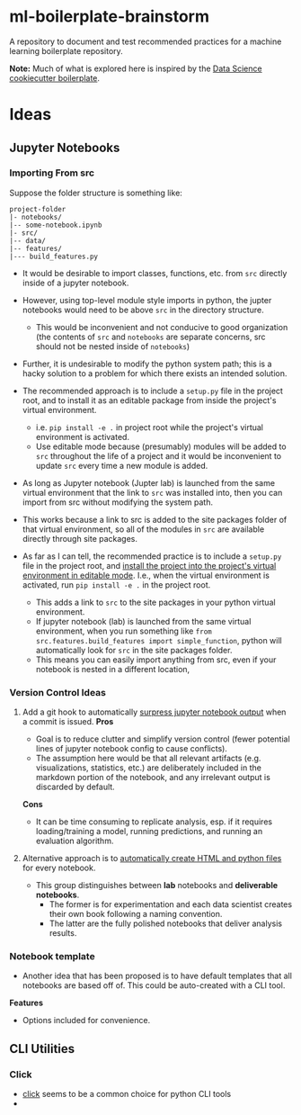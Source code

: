 # ml-boilerplate-brainstorm
A repository to document and test recommended practices for a machine learning boilerplate repository.

__Note:__ Much of what is explored here is inspired by the [Data Science cookiecutter boilerplate](https://drivendata.github.io/cookiecutter-data-science).

# Ideas

## Jupyter Notebooks

### Importing From src
Suppose the folder structure is something like:

```
project-folder
|- notebooks/
|-- some-notebook.ipynb
|- src/
|-- data/
|-- features/
|--- build_features.py
```

- It would be desirable to import classes, functions, etc. from ```src``` directly inside of a jupyter notebook.
- However, using top-level module style imports in python, the jupter notebooks would need to be above ```src``` in the directory structure.
  - This would be inconvenient and not conducive to good organization (the contents of ```src``` and ```notebooks``` are separate concerns, src should not be nested inside of ```notebooks```)
- Further, it is undesirable to modify the python system path; this is a hacky solution to a problem for which there exists an intended solution.
- The recommended approach is to include a ```setup.py``` file in the project root, and to install it as an editable package from inside the project's virtual environment.
  - i.e. ```pip install -e .``` in project root while the project's virtual environment is activated.
  - Use editable mode because (presumably) modules will be added to ```src``` throughout the life of a project and it would be inconvenient to update ```src``` every time a new module is added.
- As long as Jupyter notebook (Jupter lab) is launched from the same virtual environment that the link to ```src``` was installed into, then you can import from src without modifying the system path.
- This works because a link to src is added to the site packages folder of that virtual environment, so all of the modules in ```src``` are available directly through site packages.

- As far as I can tell, the recommended practice is to include a ```setup.py``` file in the project root, and [install the project into the project's virtual environment in editable mode](https://stackoverflow.com/a/35064498). I.e., when the virtual environment is activated, run ```pip install -e .``` in the project root.
  - This adds a link to ```src``` to the site packages in your python virtual environment.
  - If jupyter notebook (lab) is launched from the same virtual environment, when you run something like ```from src.features.build_features import simple_function```, python will automatically look for ```src``` in the site packages folder.
  - This means you can easily import anything from src, even if your notebook is nested in a different location, 

### Version Control Ideas
1. Add a git hook to automatically [surpress jupyter notebook output](https://medium.com/somosfit/version-control-on-jupyter-notebooks-6b67a0cf12a3) when a commit is issued.
    __Pros__
   - Goal is to reduce clutter and simplify version control (fewer potential lines of jupyter notebook config to cause conflicts).
   - The assumption here would be that all relevant artifacts (e.g. visualizations, statistics, etc.) are deliberately included in the markdown portion of the notebook, and any irrelevant output is discarded by default.

    __Cons__
    - It can be time consuming to replicate analysis, esp. if it requires loading/training a model, running predictions, and running an evaluation algorithm.
2. Alternative approach is to [automatically create HTML and python files](https://www.svds.com/jupyter-notebook-best-practices-for-data-science/) for every notebook.
    - This group distinguishes between __lab__ notebooks and __deliverable notebooks__.
      - The former is for experimentation and each data scientist creates their own book following a naming convention.
      - The latter are the fully polished notebooks that deliver analysis results.

### Notebook template
- Another idea that has been proposed is to have default templates that all notebooks are based off of. This could be auto-created with a CLI tool.

__Features__
- Options included for convenience. 

## CLI Utilities

### Click
- [click](https://click.palletsprojects.com/en/7.x/) seems to be a common choice for python CLI tools
- 